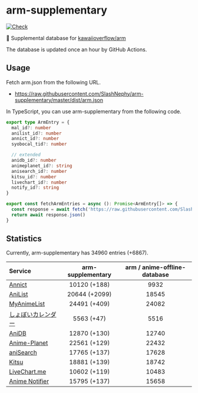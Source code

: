 # arm-supplementary

[![Check](https://github.com/SlashNephy/arm-supplementary/actions/workflows/check-node.yml/badge.svg)](https://github.com/SlashNephy/arm-supplementary/actions/workflows/check-node.yml)

💊 Supplemental database for [kawaiioverflow/arm](https://github.com/kawaiioverflow/arm)

The database is updated once an hour by GitHub Actions.

## Usage

Fetch arm.json from the following URL.

- https://raw.githubusercontent.com/SlashNephy/arm-supplementary/master/dist/arm.json

In TypeScript, you can use arm-supplementary from the following code.

```TypeScript
export type ArmEntry = {
  mal_id?: number
  anilist_id?: number
  annict_id?: number
  syobocal_tid?: number

  // extended
  anidb_id?: number
  animeplanet_id?: string
  anisearch_id?: number
  kitsu_id?: number
  livechart_id?: number
  notify_id?: string
}

export const fetchArmEntries = async (): Promise<ArmEntry[]> => {
  const response = await fetch('https://raw.githubusercontent.com/SlashNephy/arm-supplementary/master/dist/arm.json')
  return await response.json()
}
```

## Statistics

Currently, arm-supplementary has 34960 entries (+6867).

| Service                                     | arm-supplementary | arm / anime-offline-database |
| :------------------------------------------ | :---------------: | :--------------------------: |
| [Annict](https://annict.com)                |   10120 (+188)    |             9932             |
| [AniList](https://anilist.co)               |   20644 (+2099)   |            18545             |
| [MyAnimeList](https://myanimelist.net)      |   24491 (+409)    |            24082             |
| [しょぼいカレンダー](https://cal.syoboi.jp) |    5563 (+47)     |             5516             |
| [AniDB](https://anidb.net)                  |   12870 (+130)    |            12740             |
| [Anime-Planet](https://anime-planet.com)    |   22561 (+129)    |            22432             |
| [aniSearch](https://anisearch.com)          |   17765 (+137)    |            17628             |
| [Kitsu](https://kitsu.io)                   |   18881 (+139)    |            18742             |
| [LiveChart.me](https://livechart.me)        |   10602 (+119)    |            10483             |
| [Anime Notifier](https://notify.moe)        |   15795 (+137)    |            15658             |
